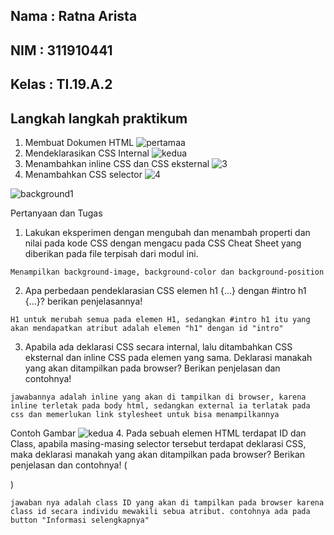 ## Nama : Ratna Arista
## NIM : 311910441
## Kelas : TI.19.A.2

## Langkah langkah praktikum
1. Membuat Dokumen HTML
![pertamaa](https://user-images.githubusercontent.com/56379930/114271656-a14faa00-9a3c-11eb-8f42-94b930872024.png)
2. Mendeklarasikan CSS Internal
![kedua](https://user-images.githubusercontent.com/56379930/114271667-b62c3d80-9a3c-11eb-9bd3-decbf8369f9a.png)
3. Menambahkan inline CSS dan CSS eksternal
![3](https://user-images.githubusercontent.com/56379930/114271670-c2b09600-9a3c-11eb-8a0b-f416d0098601.png)
4. Menambahkan CSS selector
![4](https://user-images.githubusercontent.com/56379930/114271673-c6441d00-9a3c-11eb-986c-7026547928f0.png)

![background1](https://user-images.githubusercontent.com/56379930/114271679-ccd29480-9a3c-11eb-8f75-08127a548ca7.png)

Pertanyaan dan Tugas
1. Lakukan eksperimen dengan mengubah dan menambah properti dan nilai pada kode CSS 
dengan mengacu pada CSS Cheat Sheet yang diberikan pada file terpisah dari modul ini.
```
Menampilkan background-image, background-color dan background-position
```
2. Apa perbedaan pendeklarasian CSS elemen h1 {...} dengan #intro h1 {...}? berikan 
penjelasannya!
```
H1 untuk merubah semua pada elemen H1, sedangkan #intro h1 itu yang akan mendapatkan atribut adalah elemen "h1" dengan id "intro"
```
3. Apabila ada deklarasi CSS secara internal, lalu ditambahkan CSS eksternal dan inline CSS pada 
elemen yang sama. Deklarasi manakah yang akan ditampilkan pada browser? Berikan 
penjelasan dan contohnya!
```
jawabannya adalah inline yang akan di tampilkan di browser, karena inline terletak pada body html, sedangkan external ia terlatak pada css dan memerlukan link stylesheet untuk bisa menampilkannya
```
Contoh Gambar 
![kedua](https://user-images.githubusercontent.com/56379930/114271667-b62c3d80-9a3c-11eb-9bd3-decbf8369f9a.png)
4. Pada sebuah elemen HTML terdapat ID dan Class, apabila masing-masing selector tersebut 
terdapat deklarasi CSS, maka deklarasi manakah yang akan ditampilkan pada browser? 
Berikan penjelasan dan contohnya! ( <p id="paragraf-1" class="text-paragraf"> )
```
jawaban nya adalah class ID yang akan di tampilkan pada browser karena class id secara individu mewakili sebua atribut. contohnya ada pada button "Informasi selengkapnya"
```
